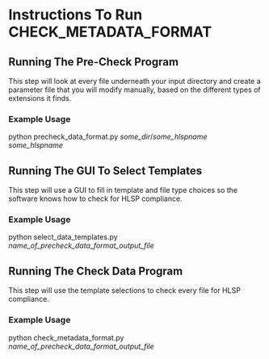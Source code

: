 # Instructions To Run CHECK_METADATA_FORMAT

## Running The Pre-Check Program
This step will look at every file underneath your input directory and create
a parameter file that you will modify manually, based on the different types
of extensions it finds.

### Example Usage
python precheck_data_format.py *some_dir*/*some_hlspname* *some_hlspname*

## Running The GUI To Select Templates
This step will use a GUI to fill in template and file type choices so the
software knows how to check for HLSP compliance.

### Example Usage
python select_data_templates.py *name_of_precheck_data_format_output_file*

## Running The Check Data Program
This step will use the template selections to check every file for HLSP
compliance.

### Example Usage
python check_metadata_format.py *name_of_precheck_data_format_output_file*
